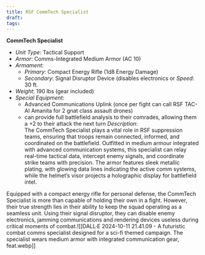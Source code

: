 ```yaml
---
title: RSF CommTech Specialist
draft: 
tags:
---
```

**CommTech Specialist**

- _Unit Type_: Tactical Support
- _Armor_: Comms-Integrated Medium Armor (AC 10)
- _Armament_:
    - _Primary_: Compact Energy Rifle (1d8 Energy Damage)
    - _Secondary_: Signal Disruptor Device (disables electronics or _Speed_: 30 ft.
- _Weight_: 190 lbs (gear included)
- _Special Equipment_:
    - Advanced Communications Uplink (once per fight can call RSF TAC-AI Amanita for 2 gnat class assault drones)
    - can provide full battlefield analysis to their comrades, allowing them a +2 to their attack the next turn 
_Description_:  
The CommTech Specialist plays a vital role in RSF suppression teams, ensuring that troops remain connected, informed, and coordinated on the battlefield. Outfitted in medium armour integrated with advanced communication systems, this specialist can relay real-time tactical data, intercept enemy signals, and coordinate strike teams with precision. The armor features sleek metallic plating, with glowing data lines indicating the active comm systems, while the helmet’s visor projects a holographic display for battlefield intel.

Equipped with a compact energy rifle for personal defense, the CommTech Specialist is more than capable of holding their own in a fight. However, their true strength lies in their ability to keep the squad operating as a seamless unit. Using their signal disruptor, they can disable enemy electronics, jamming communications and rendering devices useless during critical moments of combat.![[DALL·E 2024-10-11 21.41.09 - A futuristic combat comms specialist designed for a sci-fi themed campaign. The specialist wears medium armor with integrated communication gear, feat.webp]]